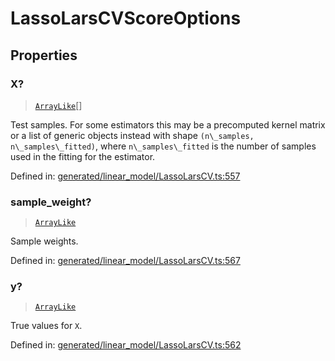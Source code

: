 # LassoLarsCVScoreOptions

## Properties

### X?

> [`ArrayLike`](../types/ArrayLike.md)[]

Test samples. For some estimators this may be a precomputed kernel matrix or a list of generic objects instead with shape `(n\_samples, n\_samples\_fitted)`, where `n\_samples\_fitted` is the number of samples used in the fitting for the estimator.

Defined in:  [generated/linear\_model/LassoLarsCV.ts:557](https://github.com/transitive-bullshit/scikit-learn-ts/blob/b59c1ff/packages/sklearn/src/generated/linear_model/LassoLarsCV.ts#L557)

### sample\_weight?

> [`ArrayLike`](../types/ArrayLike.md)

Sample weights.

Defined in:  [generated/linear\_model/LassoLarsCV.ts:567](https://github.com/transitive-bullshit/scikit-learn-ts/blob/b59c1ff/packages/sklearn/src/generated/linear_model/LassoLarsCV.ts#L567)

### y?

> [`ArrayLike`](../types/ArrayLike.md)

True values for `X`.

Defined in:  [generated/linear\_model/LassoLarsCV.ts:562](https://github.com/transitive-bullshit/scikit-learn-ts/blob/b59c1ff/packages/sklearn/src/generated/linear_model/LassoLarsCV.ts#L562)
